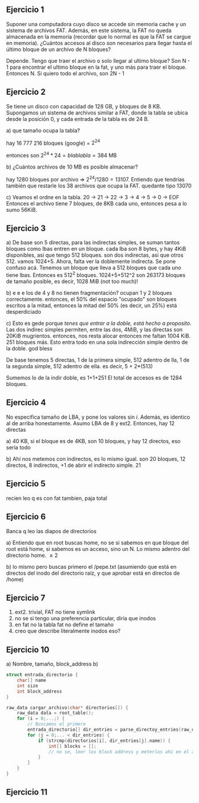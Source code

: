 ## Ejercicio 1

Suponer una computadora cuyo disco se accede sin memoria cache y un sistema de archivos FAT.
Además, en este sistema, la FAT no queda almacenada en la memoria (recordar que lo normal es que
la FAT se cargue en memoria). ¿Cuántos accesos al disco son necesarios para llegar hasta el último
bloque de un archivo de N bloques?

Depende. Tengo que traer el archivo o solo llegar al ultimo bloque?
Son N - 1 para encontrar el ultimo bloque en la fat, y uno más para traer el bloque. Entonces N.
Si quiero todo el archivo, son 2N - 1

## Ejercicio 2

Se tiene un disco con capacidad de 128 GB, y bloques de 8 KB. Supongamos un sistema de archivos
similar a FAT, donde la tabla se ubica desde la posición 0, y cada entrada de la tabla es de 24 B.

a) que tamaño ocupa la tabla?

hay 16 777 216 bloques (google) = $2^{24}$

entonces son $2^{24}*24 = bla bla bla = 384$ MB

b) ¿Cuántos archivos de 10 MB es posible almacenar?

hay 1280 bloques por archivo => $2^{24} / 1280 = 13107$. Entiendo que tendrías también que restarle los 38 archivos que ocupa la FAT. quedante tipo 13070

c) Veamos el ordne en la tabla.
20 -> 21 -> 22 -> 3 -> 4 -> 5 -> 0 -> EOF
Entonces el archivo tiene 7 bloques, de 8KB cada uno, entonces pesa a lo sumo 56KiB.

## Ejercicio 3
a) De base son 5 directas, para las indirectas simples, se suman tantos bloques como lbas entren en un bloque. cada lba son 8 bytes, y hay 4KiB disponibles, asi que tengo 512 bloques. son dos indirectas, así que otros 512. vamos 1024+5. Ahora, falta ver la doblemente indirecta. Se pone confuso acá. Tenemos un bloque que lleva a 512 bloques que cada uno tiene lbas. Entonces es $512^2$ bloques. 1024+5+512^2 son 263173 bloques de tamaño posible, es decir, 1028 MiB (not too much)!

b) e e e los de 4 y 8 no tienen fragmentación? ocupan 1 y 2 bloques correctamente. entonces, el 50% del espacio "ocupado" son bloques escritos a la mitad, entonces la mitad del 50% (es decir, un 25%) está desperdiciado

c) Esto es gede porque _tenes que entrar a la doble, está hecho a proposito_. Las dos indirec simples permiten, entre las dos, 4MiB, y las directas son 20KiB mugrientos. entonces, nos resta alocar entonces me faltan 1004 KiB. 251 bloques más. Esto entra todo en una sola indirección simple dentro de la doble. god bless

De base tenemos 5 directas, 1 de la primera simple, 512 adentro de lla, 1 de la segunda simple, 512 adentro de ella.
es decir, 5 + 2*(513)

Sumemos lo de la indir doble, es 1+1+251
El total de accesos es de 1284 bloques.

## Ejercicio 4

No especifica tamaño de LBA, y pone los valores sin $i$. Además, es identico al de arriba honestamente. Asumo LBA de 8 y ext2. Entonces, hay 12 directas

a) 40 KB, si el bloque es de 4KB, son 10 bloques, y hay 12 directos, eso sería todo

b) Ahí nos metemos con indirectos, es lo mismo igual. son 20 bloques, 12 directos, 8 indirectos, +1 de abrir el indirecto simple. 21

## Ejercicio 5

recien leo q es con fat tambien, paja total

## Ejercicio 6

Banca q leo las diapos de directorios

a) Entiendo que en root buscas home, no se si sabemos en que bloque del root está home, si sabemos es un acceso, sino un N. Lo mismo adentro del directorio home.
$\geq 2$

b) lo mismo pero buscas primero el /pepe.txt (asumiendo que está en directos del inodo del directorio raíz, y que aprobar está en directos de /home)

## Ejercicio 7

1. ext2. trivial, FAT no tiene symlink
2. no se si tengo una preferencia particular, diría que inodos
3. en fat no la tabla fat no define el tamaño
4. creo que describe literalmente inodos eso?

## Ejercicio 10

a) Nombre, tamaño, block_address
b)
```c
struct entrada_directorio {
    char[] name
    int size
    int block_address
}

raw_data cargar_archivo(char* directorios[]) {
    raw_data data = root_table();
    for (i = 0;...;) {
        // Buscamos el primero
        entrada_directorio[] dir_entries = parse_directoy_entries(raw_data);
        for (j = 0;... < dir_entries) {
            if (strcmp(directorios[i], dir_entries[j].name)) {
                int[] blocks = [];
                // no se, leer los block address y meterlos ahí en el array y llamar read_blocks, asignar a data y terminar iteración
            }
        }
    }
}
```

## Ejercicio 11




